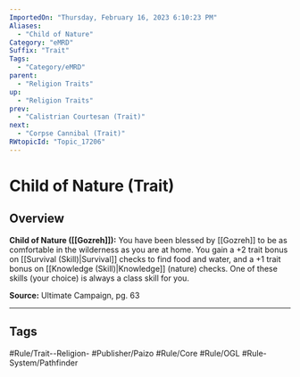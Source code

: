 ```yaml
---
ImportedOn: "Thursday, February 16, 2023 6:10:23 PM"
Aliases:
  - "Child of Nature"
Category: "eMRD"
Suffix: "Trait"
Tags:
  - "Category/eMRD"
parent:
  - "Religion Traits"
up:
  - "Religion Traits"
prev:
  - "Calistrian Courtesan (Trait)"
next:
  - "Corpse Cannibal (Trait)"
RWtopicId: "Topic_17206"
---
```

# Child of Nature (Trait)
## Overview
**Child of Nature ([[Gozreh]]):** You have been blessed by [[Gozreh]] to be as comfortable in the wilderness as you are at home. You gain a +2 trait bonus on [[Survival (Skill)|Survival]] checks to find food and water, and a +1 trait bonus on [[Knowledge (Skill)|Knowledge]] (nature) checks. One of these skills (your choice) is always a class skill for you.

**Source:** Ultimate Campaign, pg. 63


---
## Tags
#Rule/Trait--Religion- #Publisher/Paizo #Rule/Core #Rule/OGL #Rule-System/Pathfinder

